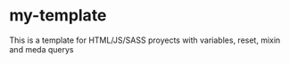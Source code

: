 # my-template
This is a template for HTML/JS/SASS proyects with variables, reset, mixin and meda querys
